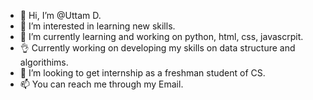 - 👋 Hi, I’m @Uttam D. 
- 👀 I’m interested in learning new skills.
- 🌱 I’m currently learning and working on python, html, css, javascrpit.
- 👌 Currently working on developing my skills on data structure and algorithims. 
- 💞️ I’m looking to get internship as a freshman student of CS. 
- 📫 You can reach me through my Email. 

<!---
Uttammsapk/Uttammsapk is a ✨ special ✨ repository because its `README.md` (this file) appears on your GitHub profile.
You can click the Preview link to take a look at your changes.
--->
